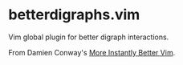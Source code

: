 # betterdigraphs.vim

Vim global plugin for better digraph interactions.

From Damien Conway's [More Instantly Better Vim](http://www.oscon.com/oscon2013/public/schedule/detail/28875).
